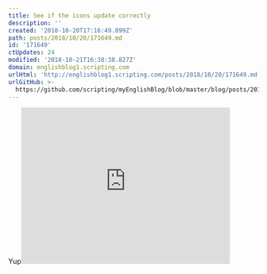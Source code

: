 ```yaml
---
title: See if the icons update correctly
description: ''
created: '2018-10-20T17:16:49.899Z'
path: posts/2018/10/20/171649.md
id: '171649'
ctUpdates: 24
modified: '2018-10-21T16:38:38.827Z'
domain: englishblog1.scripting.com
urlHtml: 'http://englishblog1.scripting.com/posts/2018/10/20/171649.md'
urlGitHub: >-
  https://github.com/scripting/myEnglishBlog/blob/master/blog/posts/2018/10/20/171649.md
---
```

Yup<iframe width="420" height="315" src="https://www.youtube.com/embed/nlaoR5m4L80" frameborder="0" allowfullscreen="" style="font-size: var(--normal-font-size);"></iframe>